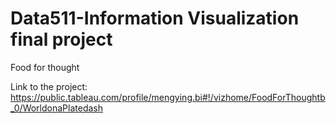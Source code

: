 # Data511-Information Visualization final project

Food for thought

Link to the project: https://public.tableau.com/profile/mengying.bi#!/vizhome/FoodForThoughtb_0/WorldonaPlatedash
